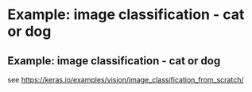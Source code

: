 # Example: image classification - cat or dog

## Example: image classification - cat or dog

see https://keras.io/examples/vision/image_classification_from_scratch/
